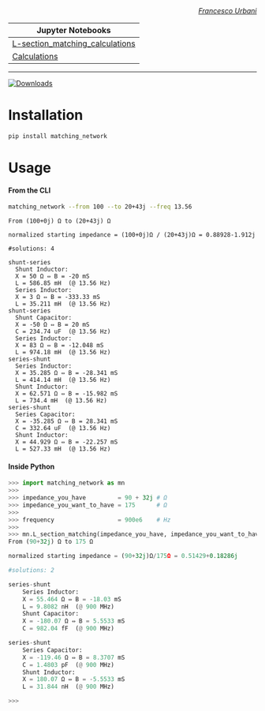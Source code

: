 <div align="right" style="text-align:right"><i><a href="https://urbanij.github.io/">Francesco Urbani</a></i></div>

<!-- Index of Jupyter (IPython) Notebooks -->

|Jupyter Notebooks                                                                                                                              |
|-----------------------------------------------------------------------------------------------------------------------------------------------|
|<a href="https://github.com/urbanij/matching-network/blob/master/aux/L-section_matching_calculations.ipynb">L-section_matching_calculations</a>|
|<a href="https://github.com/urbanij/matching-network/blob/master/aux/calculations.ipynb">Calculations</a>                                      |


---


[![Downloads](https://pepy.tech/badge/matching-network)](https://pepy.tech/project/matching-network)


Installation
============

```sh
pip install matching_network
```


Usage
=============

#### From the CLI
```bash
matching_network --from 100 --to 20+43j --freq 13.56
```
```
From (100+0j) Ω to (20+43j) Ω

normalized starting impedance = (100+0j)Ω / (20+43j)Ω = 0.88928-1.912j

#solutions: 4

shunt-series
  Shunt Inductor:
  X = 50 Ω ⇔ B = -20 mS
  L = 586.85 mH  (@ 13.56 Hz)
  Series Inductor:
  X = 3 Ω ⇔ B = -333.33 mS
  L = 35.211 mH  (@ 13.56 Hz)
shunt-series
  Shunt Capacitor:
  X = -50 Ω ⇔ B = 20 mS
  C = 234.74 uF  (@ 13.56 Hz)
  Series Inductor:
  X = 83 Ω ⇔ B = -12.048 mS
  L = 974.18 mH  (@ 13.56 Hz)
series-shunt
  Series Inductor:
  X = 35.285 Ω ⇔ B = -28.341 mS
  L = 414.14 mH  (@ 13.56 Hz)
  Shunt Inductor:
  X = 62.571 Ω ⇔ B = -15.982 mS
  L = 734.4 mH  (@ 13.56 Hz)
series-shunt
  Series Capacitor:
  X = -35.285 Ω ⇔ B = 28.341 mS
  C = 332.64 uF  (@ 13.56 Hz)
  Shunt Inductor:
  X = 44.929 Ω ⇔ B = -22.257 mS
  L = 527.33 mH  (@ 13.56 Hz)
```

#### Inside Python

```python
>>> import matching_network as mn
>>>
>>> impedance_you_have         = 90 + 32j # Ω
>>> impedance_you_want_to_have = 175      # Ω
>>>
>>> frequency                  = 900e6    # Hz
>>>
>>> mn.L_section_matching(impedance_you_have, impedance_you_want_to_have, frequency).match()
From (90+32j) Ω to 175 Ω

normalized starting impedance = (90+32j)Ω/175Ω = 0.51429+0.18286j

#solutions: 2

series-shunt
    Series Inductor:
    X = 55.464 Ω ⇔ B = -18.03 mS
    L = 9.8082 nH  (@ 900 MHz)
    Shunt Capacitor:
    X = -180.07 Ω ⇔ B = 5.5533 mS
    C = 982.04 fF  (@ 900 MHz)

series-shunt
    Series Capacitor:
    X = -119.46 Ω ⇔ B = 8.3707 mS
    C = 1.4803 pF  (@ 900 MHz)
    Shunt Inductor:
    X = 180.07 Ω ⇔ B = -5.5533 mS
    L = 31.844 nH  (@ 900 MHz)

>>>
```

